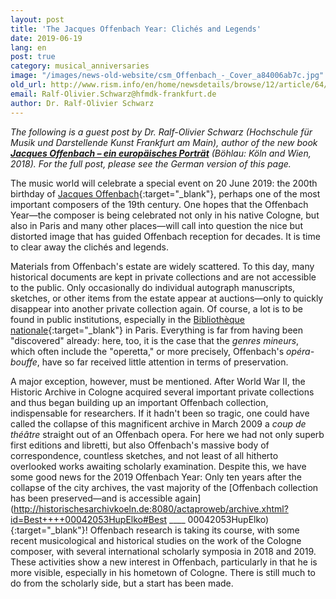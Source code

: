 ```yaml
---
layout: post
title: 'The Jacques Offenbach Year: Clichés and Legends'
date: 2019-06-19
lang: en
post: true
category: musical_anniversaries
image: "/images/news-old-website/csm_Offenbach_-_Cover_a84006ab7c.jpg"
old_url: http://www.rism.info/en/home/newsdetails/browse/12/article/64/the-jacques-offenbach-year-cliches-and-legends.html
email: Ralf-Olivier.Schwarz@hfmdk-frankfurt.de
author: Dr. Ralf-Olivier Schwarz
---
```


_The following is a guest post by Dr. Ralf-Olivier Schwarz (Hochschule für Musik und Darstellende Kunst Frankfurt am Main), author of the new book [**Jacques Offenbach – ein europäisches Porträt**](https://www.vandenhoeck-ruprecht-verlage.com/themen-entdecken/geschichte/geschichte-der-neuzeit/52007/jacques-offenbach) (Böhlau: Köln and Wien, 2018). For the full post, please see the German version of this page._

The music world will celebrate a special event on 20 June 2019: the 200th birthday of [Jacques Offenbach](https://opac.rism.info/metaopac/search?View=rism&author=Offenbach&Language=en){:target="_blank"}, perhaps one of the most important composers of the 19th century. One hopes that the Offenbach Year—the composer is being celebrated not only in his native Cologne, but also in Paris and many other places—will call into question the nice but distorted image that has guided Offenbach reception for decades. It is time to clear away the clichés and legends.

Materials from Offenbach's estate are widely scattered. To this day, many historical documents are kept in private collections and are not accessible to the public. Only occasionally do individual autograph manuscripts, sketches, or other items from the estate appear at auctions—only to quickly disappear into another private collection again. Of course, a lot is to be found in public institutions, especially in the [Bibliothèque nationale](https://www.bnf.fr/fr){:target="_blank"} in Paris. Everything is far from having been "discovered" already: here, too, it is the case that the _genres mineurs_, which often include the "operetta," or more precisely, Offenbach's _opéra-bouffe_, have so far received little attention in terms of preservation.

A major exception, however, must be mentioned. After World War II, the Historic Archive in Cologne acquired several important private collections and thus began building up an important Offenbach collection, indispensable for researchers. If it hadn't been so tragic, one could have called the collapse of this magnificent archive in March 2009 a _coup de théâtre_ straight out of an Offenbach opera. For here we had not only superb first editions and libretti, but also Offenbach's massive body of correspondence, countless sketches, and not least of all hitherto overlooked works awaiting scholarly examination. Despite this, we have some good news for the 2019 Offenbach Year: Only ten years after the collapse of the city archives, the vast majority of the [Offenbach collection has been preserved—and is accessible again](http://historischesarchivkoeln.de:8080/actaproweb/archive.xhtml?id=Best++++00042053HupElko#Best ____ 00042053HupElko){:target="_blank"}! Offenbach research is taking its course, with some recent musicological and historical studies on the work of the Cologne composer, with several international scholarly symposia in 2018 and 2019. These activities show a new interest in Offenbach, particularly in that he is more visible, especially in his hometown of Cologne. There is still much to do from the scholarly side, but a start has been made.
